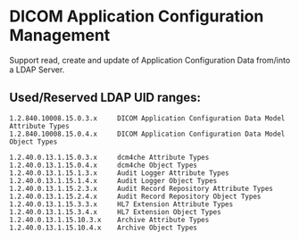 DICOM Application Configuration Management
==========================================
Support read, create and update of Application Configuration Data from/into a LDAP Server.

Used/Reserved LDAP UID ranges:
-----------------------------

    1.2.840.10008.15.0.3.x     DICOM Application Configuration Data Model Attribute Types  
    1.2.840.10008.15.0.4.x     DICOM Application Configuration Data Model Object Types  

    1.2.40.0.13.1.15.0.3.x     dcm4che Attribute Types  
    1.2.40.0.13.1.15.0.4.x     dcm4che Object Types  
    1.2.40.0.13.1.15.1.3.x     Audit Logger Attribute Types  
    1.2.40.0.13.1.15.1.4.x     Audit Logger Object Types  
    1.2.40.0.13.1.15.2.3.x     Audit Record Repository Attribute Types  
    1.2.40.0.13.1.15.2.4.x     Audit Record Repository Object Types  
    1.2.40.0.13.1.15.3.3.x     HL7 Extension Attribute Types  
    1.2.40.0.13.1.15.3.4.x     HL7 Extension Object Types  
    1.2.40.0.13.1.15.10.3.x    Archive Attribute Types  
    1.2.40.0.13.1.15.10.4.x    Archive Object Types  
